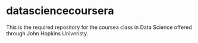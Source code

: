 datasciencecoursera
===================

This is the required repository for the coursea class in Data Science offered through John Hopkins Univeristy.

